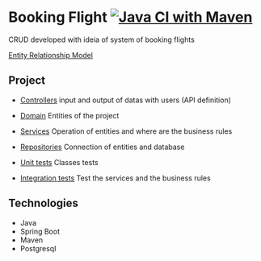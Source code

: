 # Booking Flight [![Java CI with Maven](https://github.com/igortakeo/booking-flight/actions/workflows/maven-ci.yml/badge.svg)](https://github.com/igortakeo/booking-flight/actions/workflows/maven-ci.yml)

CRUD developed with ideia of system of booking flights

[Entity Relationship Model](https://drive.google.com/file/d/1V0ZiJnOeZ6xpwnW2M4UV4e-aANpDHNPc/view?usp=sharing)

## Project 

- [Controllers](https://github.com/igortakeo/Booking-Flight-back-end/tree/development/src/main/java/com/bookingflight/bookingflight/controllers) input and output of datas with  users (API definition)

- [Domain](https://github.com/igortakeo/Booking-Flight-back-end/tree/development/src/main/java/com/bookingflight/bookingflight/domain) Entities of the project

- [Services](https://github.com/igortakeo/Booking-Flight-back-end/tree/development/src/main/java/com/bookingflight/bookingflight/domain/services) Operation of entities and where are the business rules

- [Repositories](https://github.com/igortakeo/Booking-Flight-back-end/tree/development/src/main/java/com/bookingflight/bookingflight/repositories) Connection of entities and database

- [Unit tests](https://github.com/igortakeo/Booking-Flight-back-end/tree/development/src/test/java/com/bookingflight/bookingflight/domain) Classes tests

- [Integration tests](https://github.com/igortakeo/Booking-Flight-back-end/tree/development/src/test/java/com/bookingflight/bookingflight/domain/services) Test the services and the business rules

## Technologies

- Java
- Spring Boot
- Maven
- Postgresql
